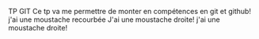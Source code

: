 TP GIT
Ce tp va me permettre de monter en compétences en git et github!
j'ai une moustache recourbée
J'ai une moustache droite!
j'ai une moustache droite!
